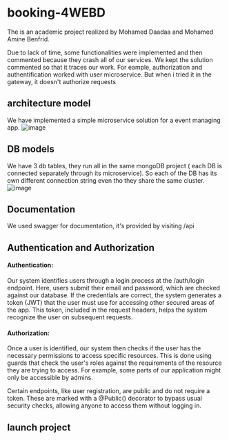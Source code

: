 # booking-4WEBD
The is an academic project realized by Mohamed Daadaa and Mohamed Amine Benfrid.

Due to lack of time, some functionalities were implemented and then commented because they crash all of our services.
We kept the solution commented so that it traces our work.
For eample, authorization and authentification worked with user microservice. But when i tried it in the gateway, it doesn't authorize requests

## architecture model
We have implemented a simple microservice solution for a event managing app.
![image](https://github.com/mimid1511/microservice-spinfo/assets/77280622/d6c96f5c-42c5-44bb-b8ae-1bc83d6ce27a)


## DB models
We have 3 db tables, they run all in the same mongoDB project ( each DB is connected separately through its microservice). So each of the DB has its own different connection string even tho they share the same cluster.
![image](https://github.com/mimid1511/microservice-spinfo/assets/77280622/cd764bbd-d783-4465-8c9b-12ce5f702ef1)


## Documentation
We used swagger for documentation, it's provided by visiting <url-microservice>/api

## Authentication and Authorization
#### Authentication:
Our system identifies users through a login process at the /auth/login endpoint. Here, users submit their email and password, which are checked against our database. If the credentials are correct, the system generates a token (JWT) that the user must use for accessing other secured areas of the app. This token, included in the request headers, helps the system recognize the user on subsequent requests.

#### Authorization:
Once a user is identified, our system then checks if the user has the necessary permissions to access specific resources. This is done using guards that check the user's roles against the requirements of the resource they are trying to access. For example, some parts of our application might only be accessible by admins.

Certain endpoints, like user registration, are public and do not require a token. These are marked with a @Public() decorator to bypass usual security checks, allowing anyone to access them without logging in.

## launch project
